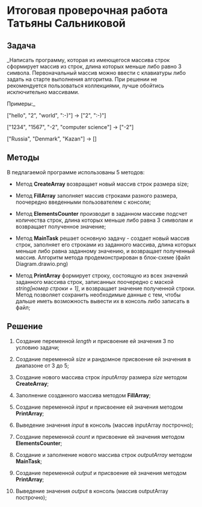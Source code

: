 # Итоговая проверочная работа Татьяны Сальниковой

## Задача

\_Написать программу, которая из имеющегося массива строк сформирует массив из строк, длина которых меньше либо равно 3 символа. Первоначальный массив можно ввести с клавиатуры либо задать на старте выполнения алгоритма. При решении не рекомендуется пользоваться коллекциями, лучше обойтись исключительно массивами.

Примеры:\_

["hello", "2", "world", ":-)"] -> ["2", ":-)"]

["1234", "1567", "-2", "computer science"] -> ["-2"]

["Russia", "Denmark", "Kazan"] -> []

## Методы

В педлагаемой программе использованы 5 методов:

- Метод **CreateArray** возвращает новый массив строк размера size;

- Метод **FillArray** заполняет массив строками разного размера, поочередно введенными пользователем с консоли;

- Метод **ElementsCounter** производит в заданном массиве подсчет количества строк, длина которых меньше либо равна 3 символам и возвращает полученное значение;

* Метод **MainTask** решает основную задачу - создает новый массив строк, заполняет его строками из заданного массива, длина которых меньше либо равна заданному значению, и возвращает полученный массив. Алгоритм метода продемонстрирован в блок-схеме (файл Diagram.drawio.png)

* Метод **PrintArray** формирует строку, состоящую из всех значений заданного массива строк, записанных поочередно с маской _string[номер строки + 1]_, и возвращает значение полученной строки. Метод позволяет сохранить необходимые данные с тем, чтобы дальше иметь возможность вывести их в консоль либо записать в файл;

## Решение

1. Создание переменной _length_ и присвоение ей значения 3 по условию задачи;

2. Создание переменной _size_ и рандомное присвоение ей значения в диапазоне от 3 до 5;

3. Создание нового массива строк _inputArray_ размера _size_ методом **CreateArray**;

4. Заполнение созданного массива методом **FillArray**;

5. Создание переменной _input_ и присвоение ей значения методом **PrintArray**;

6. Выведение значения _input_ в консоль (массив inputArray построчно);

7. Создание переменной _count_ и присвоение ей значения методом **ElementsCounter**;

8. Создание и заполнение нового массива строк _outputArray_ методом **MainTask**;

9. Создание переменной _output_ и присвоение ей значения методом **PrintArray**;

10. Выведение значения _output_ в консоль (массив outputArray построчно);
